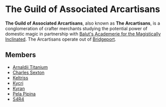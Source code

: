# The Guild of Associated Arcartisans

**The Guild of Associated Arcartisans**, also known as **The Arcartisans**, is a conglomeration of crafter merchants studying the potential power of domestic magic in partnership with [Balut's Academerie for the Magistically Inclinated](../baluts-academerie/baluts-academerie.md). The Arcartisans operate out of [Bridgeport](../../societies/esterfell-accord/bridgeport/bridgeport.md).

## Members

- [Arnaldii Titanium](members/arnaldii-titanium.md)
- [Charles Sexton]((members/charles-sexton.md))
- [Keltriss](members/keltriss.md)
- [Kycri](members/kycri.md)
- [Kyran](members/kyran.md)
- [Pela Pipina](members/pela-pipina.md)
- [S4R4](members/s4r4.md)
